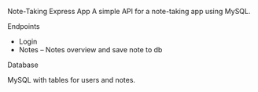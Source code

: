 Note-Taking Express App
A simple API for a note-taking app using MySQL.

Endpoints
- Login
- Notes – Notes overview and save note to db

Database

MySQL with tables for users and notes.
